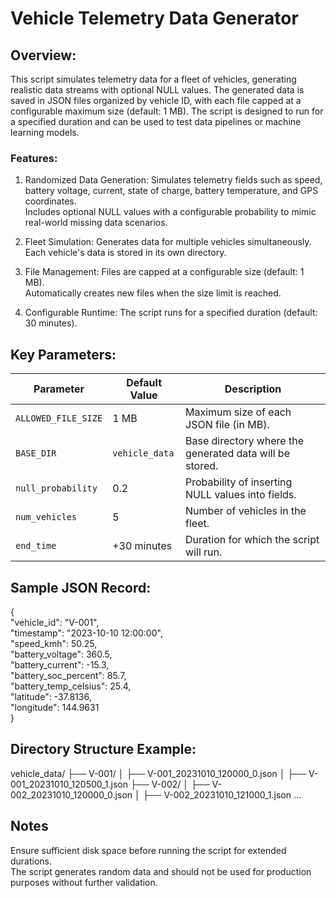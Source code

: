 # Vehicle Telemetry Data Generator

## Overview:
This script simulates telemetry data for a fleet of vehicles, generating realistic data streams with optional NULL values. The generated data is saved in JSON files organized by vehicle ID, with each file capped at a configurable maximum size (default: 1 MB). The script is designed to run for a specified duration and can be used to test data pipelines or machine learning models.

### Features:
1.  Randomized Data Generation:
    Simulates telemetry fields such as speed, battery voltage, current, state of charge, battery temperature, and GPS coordinates.\
    Includes optional NULL values with a configurable probability to mimic real-world missing data scenarios.

2.  Fleet Simulation:
    Generates data for multiple vehicles simultaneously.\
    Each vehicle's data is stored in its own directory.

3.  File Management:
    Files are capped at a configurable size (default: 1 MB).\
    Automatically creates new files when the size limit is reached.

4.  Configurable Runtime:
    The script runs for a specified duration (default: 30 minutes).

## Key Parameters:
| Parameter           | Default Value   | Description                                                   |
|---------------------|-----------------|---------------------------------------------------------------|
| `ALLOWED_FILE_SIZE` | 1 MB            | Maximum size of each JSON file (in MB).                      |
| `BASE_DIR`          | `vehicle_data`  | Base directory where the generated data will be stored.       |
| `null_probability`  | 0.2             | Probability of inserting NULL values into fields.             |
| `num_vehicles`      | 5               | Number of vehicles in the fleet.                              |
| `end_time`          | +30 minutes     | Duration for which the script will run.                       |

## Sample JSON Record:
{\
    "vehicle_id": "V-001",\
    "timestamp": "2023-10-10 12:00:00",\
    "speed_kmh": 50.25,\
    "battery_voltage": 360.5,\
    "battery_current": -15.3,\
    "battery_soc_percent": 85.7,\
    "battery_temp_celsius": 25.4,\
    "latitude": -37.8136,\
    "longitude": 144.9631\
}

## Directory Structure Example:
vehicle_data/
├── V-001/
│   ├── V-001_20231010_120000_0.json
│   ├── V-001_20231010_120500_1.json
├── V-002/
│   ├── V-002_20231010_120000_0.json
│   ├── V-002_20231010_121000_1.json
...

## Notes
   Ensure sufficient disk space before running the script for extended durations.\
   The script generates random data and should not be used for production purposes without further validation.
